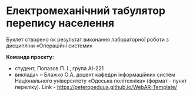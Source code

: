 # Електромеханічний табулятор перепису населення
Буклет створено як результат виконання лабораторної роботи з дисципліни «Операційні системи»

**Команда проєкту:**
+ студент, Попазов П. І., група АІ-221
+ викладач – Блажко О.А, доцент кафедри інформаційних систем Національного університету «Одеська політехніка» (формат - пункт переліку).
Link - https://peteropeduua.github.io/WebAR-Template/
